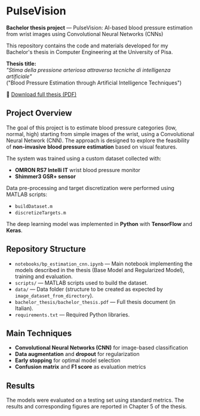 # PulseVision

**Bachelor thesis project** — PulseVision: AI-based blood pressure estimation from wrist images using Convolutional Neural Networks (CNNs)

This repository contains the code and materials developed for my Bachelor's thesis in Computer Engineering at the University of Pisa.

**Thesis title:**  
*"Stima della pressione arteriosa attraverso tecniche di intelligenza artificiale"*  
("Blood Pressure Estimation through Artificial Intelligence Techniques")

📄 [Download full thesis (PDF)](bachelor_thesis/bachelor_thesis.pdf)

## Project Overview

The goal of this project is to estimate blood pressure categories (low, normal, high) starting from simple images of the wrist, using a Convolutional Neural Network (CNN). The approach is designed to explore the feasibility of **non-invasive blood pressure estimation** based on visual features.

The system was trained using a custom dataset collected with:
- **OMRON RS7 Intelli IT** wrist blood pressure monitor
- **Shimmer3 GSR+ sensor**

Data pre-processing and target discretization were performed using MATLAB scripts:
- `buildDataset.m`
- `discretizeTargets.m`

The deep learning model was implemented in **Python** with **TensorFlow** and **Keras**.

## Repository Structure

- `notebooks/bp_estimation_cnn.ipynb` — Main notebook implementing the models described in the thesis (Base Model and Regularized Model), training and evaluation.
- `scripts/` — MATLAB scripts used to build the dataset.
- `data/` — Data folder (structure to be created as expected by `image_dataset_from_directory`).
- `bachelor_thesis/bachelor_thesis.pdf` — Full thesis document (in Italian).
- `requirements.txt` — Required Python libraries.

## Main Techniques

- **Convolutional Neural Networks (CNN)** for image-based classification
- **Data augmentation** and **dropout** for regularization
- **Early stopping** for optimal model selection
- **Confusion matrix** and **F1 score** as evaluation metrics

## Results

The models were evaluated on a testing set using standard metrics. The results and corresponding figures are reported in Chapter 5 of the thesis.

